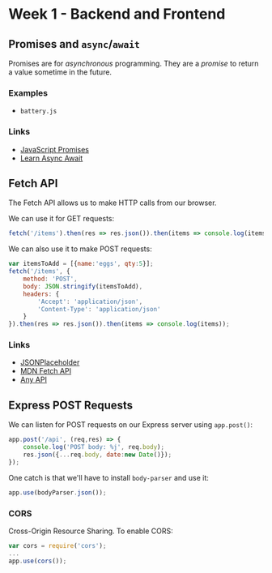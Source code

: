 # Week 1 - Backend and Frontend

## Promises and `async`/`await`
Promises are for _asynchronous_ programming.  They are a _promise_ to return a value sometime in the future.

### Examples
- `battery.js`

### Links
- [JavaScript Promises](https://flaviocopes.com/javascript-promises/)
- [Learn Async Await](https://codeburst.io/javascript-es-2017-learn-async-await-by-example-48acc58bad65)


## Fetch API
The Fetch API allows us to make HTTP calls from our browser.

We can use it for GET requests:
```js
fetch('/items').then(res => res.json()).then(items => console.log(items));
```

We can also use it to make POST requests:
```js
var itemsToAdd = [{name:'eggs', qty:5}];
fetch('/items', {
	method: 'POST',
	body: JSON.stringify(itemsToAdd),
	headers: {
		'Accept': 'application/json',
		'Content-Type': 'application/json'
	}
}).then(res => res.json()).then(items => console.log(items));
```

### Links
- [JSONPlaceholder](https://jsonplaceholder.typicode.com/)
- [MDN Fetch API](https://developer.mozilla.org/en-US/docs/Web/API/Fetch_API)
- [Any API](https://any-api.com)

## Express POST Requests
We can listen for POST requests on our Express server using `app.post()`:
```js
app.post('/api', (req,res) => {
	console.log('POST body: %j', req.body);
	res.json({...req.body, date:new Date()});
});
```

One catch is that we'll have to install `body-parser` and use it:
```js
app.use(bodyParser.json());
```

### CORS
Cross-Origin Resource Sharing.  To enable CORS:
```js
var cors = require('cors');
...
app.use(cors());
```
